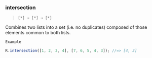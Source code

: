 ### intersection

> `[*] → [*] → [*]`

Combines two lists into a set (i.e. no duplicates) composed of those elements common to both lists.

`Example`

```js
R.intersection([1, 2, 3, 4], [7, 6, 5, 4, 3]); //=> [4, 3]
```
